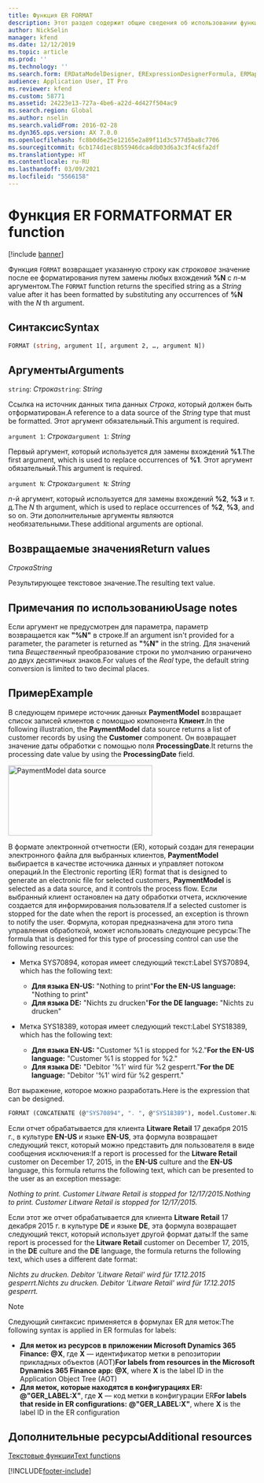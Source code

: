 ```yaml
---
title: Функция ER FORMAT
description: Этот раздел содержит общие сведения об использовании функции электронной отчетности FORMAT.
author: NickSelin
manager: kfend
ms.date: 12/12/2019
ms.topic: article
ms.prod: ''
ms.technology: ''
ms.search.form: ERDataModelDesigner, ERExpressionDesignerFormula, ERMappedFormatDesigner, ERModelMappingDesigner
audience: Application User, IT Pro
ms.reviewer: kfend
ms.custom: 58771
ms.assetid: 24223e13-727a-4be6-a22d-4d427f504ac9
ms.search.region: Global
ms.author: nselin
ms.search.validFrom: 2016-02-28
ms.dyn365.ops.version: AX 7.0.0
ms.openlocfilehash: fc8b0d6e25e12165e2a89f11d3c577d5ba8c7706
ms.sourcegitcommit: 6cb174d1ec8b55946dca4db03d6a3c3f4c6fa2df
ms.translationtype: HT
ms.contentlocale: ru-RU
ms.lasthandoff: 03/09/2021
ms.locfileid: "5566158"
---
```

# <a name="format-er-function"></a><span data-ttu-id="2b4be-103">Функция ER FORMAT</span><span class="sxs-lookup"><span data-stu-id="2b4be-103">FORMAT ER function</span></span>

[!include [banner](../includes/banner.md)]

<span data-ttu-id="2b4be-104">Функция `FORMAT` возвращает указанную строку как *строковое* значение после ее форматирования путем замены любых вхождений **%N** с *n*-м аргументом.</span><span class="sxs-lookup"><span data-stu-id="2b4be-104">The `FORMAT` function returns the specified string as a *String* value after it has been formatted by substituting any occurrences of **%N** with the *N* th argument.</span></span>

## <a name="syntax"></a><span data-ttu-id="2b4be-105">Синтаксис</span><span class="sxs-lookup"><span data-stu-id="2b4be-105">Syntax</span></span>

```vb
FORMAT (string, argument 1[, argument 2, …, argument N])
```

## <a name="arguments"></a><span data-ttu-id="2b4be-106">Аргументы</span><span class="sxs-lookup"><span data-stu-id="2b4be-106">Arguments</span></span>

<span data-ttu-id="2b4be-107">`string`: *Строка*</span><span class="sxs-lookup"><span data-stu-id="2b4be-107">`string`: *String*</span></span>

<span data-ttu-id="2b4be-108">Ссылка на источник данных типа данных *Строка*, который должен быть отформатирован.</span><span class="sxs-lookup"><span data-stu-id="2b4be-108">A reference to a data source of the *String* type that must be formatted.</span></span> <span data-ttu-id="2b4be-109">Этот аргумент обязательный.</span><span class="sxs-lookup"><span data-stu-id="2b4be-109">This argument is required.</span></span>

<span data-ttu-id="2b4be-110">`argument 1`: *Строка*</span><span class="sxs-lookup"><span data-stu-id="2b4be-110">`argument 1`: *String*</span></span>

<span data-ttu-id="2b4be-111">Первый аргумент, который используется для замены вхождений **%1**.</span><span class="sxs-lookup"><span data-stu-id="2b4be-111">The first argument, which is used to replace occurrences of **%1**.</span></span> <span data-ttu-id="2b4be-112">Этот аргумент обязательный.</span><span class="sxs-lookup"><span data-stu-id="2b4be-112">This argument is required.</span></span>

<span data-ttu-id="2b4be-113">`argument N`: *Строка*</span><span class="sxs-lookup"><span data-stu-id="2b4be-113">`argument N`: *String*</span></span>

<span data-ttu-id="2b4be-114">*n*-й аргумент, который используется для замены вхождений **%2**, **%3** и т. д.</span><span class="sxs-lookup"><span data-stu-id="2b4be-114">The *N* th argument, which is used to replace occurrences of **%2**, **%3**, and so on.</span></span> <span data-ttu-id="2b4be-115">Эти дополнительные аргументы являются необязательными.</span><span class="sxs-lookup"><span data-stu-id="2b4be-115">These additional arguments are optional.</span></span>

## <a name="return-values"></a><span data-ttu-id="2b4be-116">Возвращаемые значения</span><span class="sxs-lookup"><span data-stu-id="2b4be-116">Return values</span></span>

<span data-ttu-id="2b4be-117">*Строка*</span><span class="sxs-lookup"><span data-stu-id="2b4be-117">*String*</span></span>

<span data-ttu-id="2b4be-118">Результирующее текстовое значение.</span><span class="sxs-lookup"><span data-stu-id="2b4be-118">The resulting text value.</span></span>

## <a name="usage-notes"></a><span data-ttu-id="2b4be-119">Примечания по использованию</span><span class="sxs-lookup"><span data-stu-id="2b4be-119">Usage notes</span></span>

<span data-ttu-id="2b4be-120">Если аргумент не предусмотрен для параметра, параметр возвращается как **"%N"** в строке.</span><span class="sxs-lookup"><span data-stu-id="2b4be-120">If an argument isn't provided for a parameter, the parameter is returned as **"%N"** in the string.</span></span> <span data-ttu-id="2b4be-121">Для значений типа *Вещественный* преобразование строки по умолчанию ограничено до двух десятичных знаков.</span><span class="sxs-lookup"><span data-stu-id="2b4be-121">For values of the *Real* type, the default string conversion is limited to two decimal places.</span></span>

## <a name="example"></a><span data-ttu-id="2b4be-122">Пример</span><span class="sxs-lookup"><span data-stu-id="2b4be-122">Example</span></span>

<span data-ttu-id="2b4be-123">В следующем примере источник данных **PaymentModel** возвращает список записей клиентов с помощью компонента **Клиент**.</span><span class="sxs-lookup"><span data-stu-id="2b4be-123">In the following illustration, the **PaymentModel** data source returns a list of customer records by using the **Customer** component.</span></span> <span data-ttu-id="2b4be-124">Он возвращает значение даты обработки с помощью поля **ProcessingDate**.</span><span class="sxs-lookup"><span data-stu-id="2b4be-124">It returns the processing date value by using the **ProcessingDate** field.</span></span>

<a href="./media/picture-format-datasource.jpg"><img src="./media/picture-format-datasource.jpg" alt="PaymentModel data source" class="alignnone wp-image-290751 size-full" width="293" height="143" /></a>

<span data-ttu-id="2b4be-125">В формате электронной отчетности (ER), который создан для генерации электронного файла для выбранных клиентов, **PaymentModel** выбирается в качестве источника данных и управляет потоком операций.</span><span class="sxs-lookup"><span data-stu-id="2b4be-125">In the Electronic reporting (ER) format that is designed to generate an electronic file for selected customers, **PaymentModel** is selected as a data source, and it controls the process flow.</span></span> <span data-ttu-id="2b4be-126">Если выбранный клиент остановлен на дату обработки отчета, исключение создается для информирования пользователя.</span><span class="sxs-lookup"><span data-stu-id="2b4be-126">If a selected customer is stopped for the date when the report is processed, an exception is thrown to notify the user.</span></span> <span data-ttu-id="2b4be-127">Формула, которая предназначена для этого типа управления обработкой, может использовать следующие ресурсы:</span><span class="sxs-lookup"><span data-stu-id="2b4be-127">The formula that is designed for this type of processing control can use the following resources:</span></span>

- <span data-ttu-id="2b4be-128">Метка SYS70894, которая имеет следующий текст:</span><span class="sxs-lookup"><span data-stu-id="2b4be-128">Label SYS70894, which has the following text:</span></span>

    - <span data-ttu-id="2b4be-129">**Для языка EN-US:** "Nothing to print"</span><span class="sxs-lookup"><span data-stu-id="2b4be-129">**For the EN-US language:** "Nothing to print"</span></span>
    - <span data-ttu-id="2b4be-130">**Для языка DE:** "Nichts zu drucken"</span><span class="sxs-lookup"><span data-stu-id="2b4be-130">**For the DE language:** "Nichts zu drucken"</span></span>

- <span data-ttu-id="2b4be-131">Метка SYS18389, которая имеет следующий текст:</span><span class="sxs-lookup"><span data-stu-id="2b4be-131">Label SYS18389, which has the following text:</span></span>

    - <span data-ttu-id="2b4be-132">**Для языка EN-US:** "Customer %1 is stopped for %2."</span><span class="sxs-lookup"><span data-stu-id="2b4be-132">**For the EN-US language:** "Customer %1 is stopped for %2."</span></span>
    - <span data-ttu-id="2b4be-133">**Для языка DE:** "Debitor '%1' wird für %2 gesperrt."</span><span class="sxs-lookup"><span data-stu-id="2b4be-133">**For the DE language:** "Debitor '%1' wird für %2 gesperrt."</span></span>

<span data-ttu-id="2b4be-134">Вот выражение, которое можно разработать.</span><span class="sxs-lookup"><span data-stu-id="2b4be-134">Here is the expression that can be designed.</span></span>

```vb
FORMAT (CONCATENATE (@"SYS70894", ". ", @"SYS18389"), model.Customer.Name, DATETIMEFORMAT (model.ProcessingDate, "d"))
```

<span data-ttu-id="2b4be-135">Если отчет обрабатывается для клиента **Litware Retail** 17 декабря 2015 г., в культуре **EN-US** и языке **EN-US**, эта формула возвращает следующий текст, который можно представить для пользователя в виде сообщения исключения:</span><span class="sxs-lookup"><span data-stu-id="2b4be-135">If a report is processed for the **Litware Retail** customer on December 17, 2015, in the **EN-US** culture and the **EN-US** language, this formula returns the following text, which can be presented to the user as an exception message:</span></span>

<span data-ttu-id="2b4be-136">*Nothing to print. Customer Litware Retail is stopped for 12/17/2015.*</span><span class="sxs-lookup"><span data-stu-id="2b4be-136">*Nothing to print. Customer Litware Retail is stopped for 12/17/2015.*</span></span>

<span data-ttu-id="2b4be-137">Если этот же отчет обрабатывается для клиента **Litware Retail** 17 декабря 2015 г. в культуре **DE** и языке **DE**, эта формула возвращает следующий текст, который использует другой формат даты:</span><span class="sxs-lookup"><span data-stu-id="2b4be-137">If the same report is processed for the **Litware Retail** customer on December 17, 2015, in the **DE** culture and the **DE** language, the formula returns the following text, which uses a different date format:</span></span>

<span data-ttu-id="2b4be-138">*Nichts zu drucken. Debitor 'Litware Retail' wird für 17.12.2015 gesperrt.*</span><span class="sxs-lookup"><span data-stu-id="2b4be-138">*Nichts zu drucken. Debitor 'Litware Retail' wird für 17.12.2015 gesperrt.*</span></span>

>[!NOTE]
> <span data-ttu-id="2b4be-139">Следующий синтаксис применяется в формулах ER для меток:</span><span class="sxs-lookup"><span data-stu-id="2b4be-139">The following syntax is applied in ER formulas for labels:</span></span>
>
> - <span data-ttu-id="2b4be-140">**Для меток из ресурсов в приложении Microsoft Dynamics 365 Finance:** **\@X**, где **Х** — идентификатор метки в репозитории прикладных объектов (AOT)</span><span class="sxs-lookup"><span data-stu-id="2b4be-140">**For labels from resources in the Microsoft Dynamics 365 Finance app:** **\@X**, where **X** is the label ID in the Application Object Tree (AOT)</span></span>
> - <span data-ttu-id="2b4be-141">**Для меток, которые находятся в конфигурациях ER:** **@"GER_LABEL:X"**, где **Х** — код метки в конфигурации ER</span><span class="sxs-lookup"><span data-stu-id="2b4be-141">**For labels that reside in ER configurations:** **@"GER_LABEL:X"**, where **X** is the label ID in the ER configuration</span></span>

## <a name="additional-resources"></a><span data-ttu-id="2b4be-142">Дополнительные ресурсы</span><span class="sxs-lookup"><span data-stu-id="2b4be-142">Additional resources</span></span>

[<span data-ttu-id="2b4be-143">Текстовые функции</span><span class="sxs-lookup"><span data-stu-id="2b4be-143">Text functions</span></span>](er-functions-category-text.md)


[!INCLUDE[footer-include](../../../includes/footer-banner.md)]